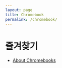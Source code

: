 ```yaml
---
layout: page
title: Chromebook
permalink: /chromebook/
---
```


# 즐겨찾기
* [About Chromebooks][about-chromebooks-site]


[about-chromebooks-site]: https://www.aboutchromebooks.com/
